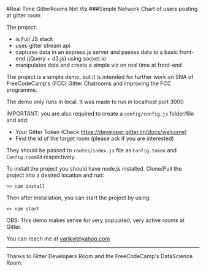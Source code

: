 #Real Time GitterRooms Net Viz
###Simple Network Chart of users posting at gitter room

The project:
* is Full JS stack
* uses gitter stream api
* captures data in an express.js server and passes data to a basic front-end (jQuery + d3.js) using socket.io
* manipulates data and create a simple viz on real time at front-end

The project is a simple demo, but it is intended for further work on SNA of FreeCodeCamp's (FCC) Gitter Chatrooms and improving the FCC programme.

The demo only runs in local. It was made to run in localhost port 3000

IMPORTANT: you are also required to create a `config/config.js` folder/file and add:
* Your Gitter Token (Check https://developer.gitter.im/docs/welcome)
* Find the id of the target room (please ask if you are interested)

They should be passed to `routes/index.js` file as `Config.token` and `Config.roomId` respectively.

To install the project you should have node.js installed. Clone/Pull the project into a desired location and run:
```
>> npm install
```
Then after installation, you can start the project by using:
```
>> npm start
```

OBS: This demo makes sense for very populated, very active rooms at Gitter.

You can reach me at varikvi@yahoo.com

---

Thanks to Gitter Developers Room and the FreeCodeCamp's DataScience Room.